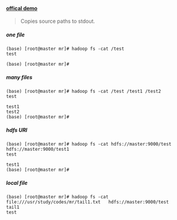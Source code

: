 
#### [offical demo](https://hadoop.apache.org/docs/current/hadoop-project-dist/hadoop-common/FileSystemShell.html#cat) 
>Copies source paths to stdout.
##### one file
```
(base) [root@master mr]# hadoop fs -cat /test
test

(base) [root@master mr]# 
```

##### many files
```
(base) [root@master mr]# hadoop fs -cat /test /test1 /test2
test

test1
test2
(base) [root@master mr]#
```

##### hdfs URI
```
(base) [root@master mr]# hadoop fs -cat hdfs://master:9000/test  hdfs://master:9000/test1
test

test1
(base) [root@master mr]# 
```

##### local file
```
(base) [root@master mr]# hadoop fs -cat file:///usr/study/codes/mr/tail1.txt   hdfs://master:9000/test
tail1
test
```
